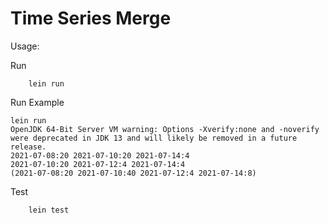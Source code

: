 # Time Series Merge

Usage:

Run
```
    lein run
```
Run Example
```
lein run
OpenJDK 64-Bit Server VM warning: Options -Xverify:none and -noverify were deprecated in JDK 13 and will likely be removed in a future release.
2021-07-08:20 2021-07-10:20 2021-07-14:4
2021-07-10:20 2021-07-12:4 2021-07-14:4
(2021-07-08:20 2021-07-10:40 2021-07-12:4 2021-07-14:8)

```


Test 
```
    lein test 
```

